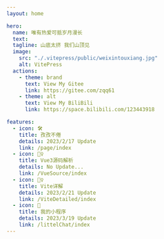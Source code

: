 ```yaml
---
layout: home

hero:
  name: 唯有热爱可抵岁月漫长
  text: 
  tagline: 山底太挤 我们山顶见
  image:
    src: "./.vitepress/public/weixintouxiang.jpg"
    alt: VitePress
  actions:
    - theme: brand
      text: View My Gitee
      link: https://gitee.com/zqq61
    - theme: alt
      text: View My BiliBili
      link: https://space.bilibili.com/123443918

features:
  - icon: 🛠️
    title: 孜孜不倦
    details: 2023/2/17 Update
    link: /page/index
  - icon: 🧛‍♀️
    title: Vue3源码解析
    details: No Update...
    link: /VueSource/index
  - icon: 🕵️‍♀️
    title: Vite详解
    details: 2023/2/21 Update
    link: /ViteDetailed/index
  - icon: 🌊
    title: 我的小程序
    details: 2023/3/19 Update
    link: /littelChat/index
---
```


<style>
 :root {
    /* --vp-nav-height: 94px !important; */
    --vt-c-divider-light:rgba(84,84,84,.48);
 }
 .VPNav{
    position: relative !important;
    border-bottom: 1px solid var(--vt-c-divider-light);
 }
#VPContent {
    background-size: cover;
    /* backdrop-filter: saturate(50%) blur(4px); */
    /* background:linear-gradient(to top left,rgba(84,84,84,.48) 1%, #1e1e20); */
}
.image-container *{
  border-radius: 50%;
}
.VPNavBarTitle .title img {
  border-radius:5px;
}
/* --vp-c-brand 边框绿 */
.VPFeature.link:hover{
  border-color: var(--vp-c-brand);
  background-color: var(--vp-c-bg-soft-up);
   box-shadow: 0px 0px 10px 0px var(--vp-c-brand);
   color:var(--vp-c-brand);
}
.VPFeature.link:hover .title{
   transition: all 0.3s;
}
</style>
<script setup>
    import { onMounted , ref } from "vue";
    import { getUserIP , userAgent } from "./utils/util.js"
    let ip = 0
    let userDate = ""
    onMounted(()=>{
        console.log("onMonted")
        userDate = userAgent();
    })
</script>
